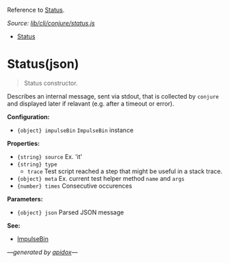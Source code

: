 Reference to [Status](#statusjson).

_Source: [lib/cli/conjure/status.js](../lib/cli/conjure/status.js)_

- [Status](#statusjson)

# Status(json)

> Status constructor.

Describes an internal message, sent via stdout, that is collected by `conjure`
and displayed later if relavant (e.g. after a timeout or error).

**Configuration:**

- `{object} impulseBin` `ImpulseBin` instance

**Properties:**

- `{string} source` Ex. 'it'
- `{string} type`
  - `trace` Test script reached a step that might be useful in a stack trace.
- `{object} meta` Ex. current test helper method `name` and `args`
- `{number} times` Consecutive occurences

**Parameters:**

- `{object} json` Parsed JSON message

**See:**

- [ImpulseBin](https://github.com/codeactual/impulse-bin/blob/master/docs/ImpulseBin.md)

_&mdash;generated by [apidox](https://github.com/codeactual/apidox)&mdash;_
